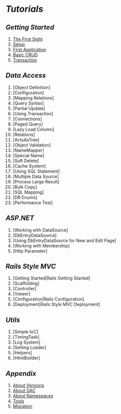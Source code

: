 *Tutorials*
==========

*Getting Started*
----------

1. [The First Sight](GettingStarted/TheFirstSight.md)
1. [Setup](GettingStarted/Setup.md)
1. [First Application](GettingStarted/FirstApplication.md)
1. [Basic CRUD](GettingStarted/BasicCRUD.md)
1. [Transaction](GettingStarted/Transaction.md)

*Data Access*
----------

1. [Object Definition]
1. [Configuration]
1. [Mapping Relations]
1. [Query Syntax]
1. [Partial Update]
1. [Using Transaction]
1. [Connections]
1. [Paged Query]
1. [Lazy Load Column]
1. [Relations]
1. [ActsAsTree]
1. [Object Validation]
1. [NameMapper]
1. [Special Name]
1. [Soft Delete]
1. [Cache System]
1. [Using SQL Statement]
1. [Multiple Data Source]
1. [Process Large Result]
1. [Bulk Copy]
1. [SQL Mapping]
1. [DB Enums]
1. [Performance Test]

*ASP.NET*
----------

1. [Working with DataSource]
1. [DbEntryDataSource]
1. [Using DbEntryDataSource for New and Edit Page]
1. [Working with Membership]
1. [Http Parameter]

*Rails Style MVC*
----------

1. [Getting Started|Rails Getting Started]
1. [Scaffolding]
1. [Controller]
1. [Viewer]
1. [Configuration|Rails Configuration]
1. [Deployment|Rails Style MVC Deployment]

*Utils*
----------

1. [Simple IoC]
1. [TimingTask]
1. [Log System]
1. [Setting Loader]
1. [Helpers]
1. [HtmlBuilder]

*Appendix*
----------

1. [About Versions](Appendix/AboutVersions.md)
1. [About GAC](Appendix/AboutGAC.md)
1. [About Namespaces](Appendix/AboutNamespaces.md)
1. [Tools](Appendix/Tools.md)
1. [Migration](Appendix/Migration.md)
